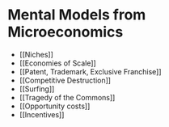# Mental Models from Microeconomics

- [[Niches]]
- [[Economies of Scale]]
- [[Patent, Trademark, Exclusive Franchise]]
- [[Competitive Destruction]]
- [[Surfing]]
- [[Tragedy of the Commons]]
- [[Opportunity costs]]
- [[Incentives]]